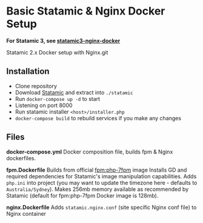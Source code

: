 # Basic Statamic & Nginx Docker Setup

**For Statamic 3, see [statamic3-nginx-docker](https://github.com/danielgormly/statamic3-nginx-docker/)**

Statamic 2.x Docker setup with Nginx.git

## Installation

- Clone repository
- Download [Statamic](https://statamic.com/) and extract into `./statamic`
- Run `docker-compose up -d` to start
- Listening on port 8000
- Run statamic installer `<host>/installer.php`
- `docker-compose build` to rebuild services if you make any changes

## Files

**docker-compose.yml** Docker composition file, builds fpm & Nginx dockerfiles.

**fpm.Dockerfile** Builds from official [fpm:php-7fpm](https://hub.docker.com/_/php/) image Installs GD and required dependencies for Statamic's image manipulation capabilities. Adds `php.ini` into project (you may want to update the timezone here - defaults to `Australia/Sydney`). Makes 256mb memory available as recommended by Statamic (default for fpm:php-7fpm Docker image is 128mb).

**nginx.Dockerfile** Adds `statamic.nginx.conf` (site specific Nginx conf file) to Nginx container
